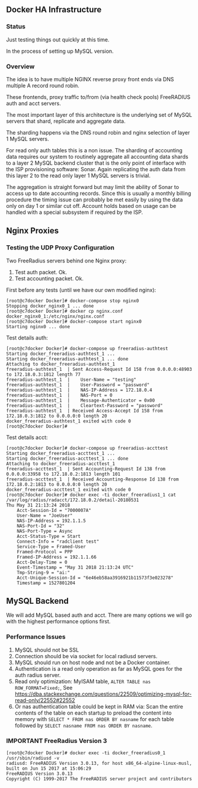## Docker HA Infrastructure

### Status

Just testing things out quickly at this time.

In the process of setting up MySQL version.

### Overview

The idea is to have multiple NGINX reverse proxy front ends via DNS multiple A record round robin.

These frontends, proxy traffic to/from (via health check pools) FreeRADIUS auth and acct servers.

The most important layer of this architecture is the underlying set of MySQL servers that shard, replicate and aggregate data.

The sharding happens via the DNS round robin and nginx selection of layer 1 MySQL servers.

For read only auth tables this is a non issue. The sharding of accounting data requires our system to
routinely aggregate all accounting data shards to a layer 2 MySQL backend cluster that is the only point of interface with
the ISP provisioning software: Sonar. Again replicating the auth data from this layer 2 to the read only layer 1 MySQL
servers is trivial.

The aggregation is straight forward but may limit the ability of Sonar to access up to date accounting records. 
Since this is usually a monthly billing procedure the timing issue can probably be met easily by using the data only on day 1 or similar cut off. Account holds based on usage can be handled with a special subsystem if
required by the ISP.

## Nginx Proxies

### Testing the UDP Proxy Configuration

Two FreeRadius servers behind one Nginx proxy:

 1. Test auth packet. Ok.
 1. Test accounting packet. Ok.
 
 First before any tests (until we have our own modified nginx):
 
 ```
[root@c7docker Docker]# docker-compose stop nginx0
Stopping docker_nginx0_1 ... done
[root@c7docker Docker]# docker cp nginx.conf docker_nginx0_1:/etc/nginx/nginx.conf
[root@c7docker Docker]# docker-compose start nginx0
Starting nginx0 ... done
 ```

Test details auth:
```
[root@c7docker Docker]# docker-compose up freeradius-authtest
Starting docker_freeradius-authtest_1 ... 
Starting docker_freeradius-authtest_1 ... done
Attaching to docker_freeradius-authtest_1
freeradius-authtest_1  | Sent Access-Request Id 158 from 0.0.0.0:48903 to 172.18.0.3:1812 length 77
freeradius-authtest_1  | 	User-Name = "testing"
freeradius-authtest_1  | 	User-Password = "password"
freeradius-authtest_1  | 	NAS-IP-Address = 172.18.0.4
freeradius-authtest_1  | 	NAS-Port = 0
freeradius-authtest_1  | 	Message-Authenticator = 0x00
freeradius-authtest_1  | 	Cleartext-Password = "password"
freeradius-authtest_1  | Received Access-Accept Id 158 from 172.18.0.3:1812 to 0.0.0.0:0 length 20
docker_freeradius-authtest_1 exited with code 0
[root@c7docker Docker]# 
```

Test details acct:
```
[root@c7docker Docker]# docker-compose up freeradius-accttest
Starting docker_freeradius-accttest_1 ... 
Starting docker_freeradius-accttest_1 ... done
Attaching to docker_freeradius-accttest_1
freeradius-accttest_1  | Sent Accounting-Request Id 138 from 0.0.0.0:33958 to 172.18.0.2:1813 length 101
freeradius-accttest_1  | Received Accounting-Response Id 138 from 172.18.0.2:1813 to 0.0.0.0:0 length 20
docker_freeradius-accttest_1 exited with code 0
[root@c7docker Docker]# docker exec -ti docker_freeradius1_1 cat /var/log/radius/radacct/172.18.0.2/detail-20180531
Thu May 31 21:13:24 2018
	Acct-Session-Id = "7000007A"
	User-Name = "JoeUser"
	NAS-IP-Address = 192.1.1.5
	NAS-Port-Id = "32"
	NAS-Port-Type = Async
	Acct-Status-Type = Start
	Connect-Info = "radclient test"
	Service-Type = Framed-User
	Framed-Protocol = PPP
	Framed-IP-Address = 192.1.1.66
	Acct-Delay-Time = 0
	Event-Timestamp = "May 31 2018 21:13:24 UTC"
	Tmp-String-9 = "ai:"
	Acct-Unique-Session-Id = "6e46eb58aa3916921b11573f3e023278"
	Timestamp = 1527801204
```

## MySQL Backend

We will add MySQL based auth and acct. There are many options we will go with the highest performance options first.

### Performance Issues

 1. MySQL should not be SSL
 1. Connection should be via socket for local radiusd servers.
 1. MySQL should run on host node and not be a Docker container.
 1. Authentication is a read only operation as far as MySQL goes for the auth radius server.
 1. Read only optimization: MyISAM table, ```ALTER TABLE nas ROW_FORMAT=Fixed;```, See https://dba.stackexchange.com/questions/22509/optimizing-mysql-for-read-only/22552#22552
 1. Or nas authentication table could be kept in RAM via: Scan the entire contents of the table on each startup to preload the content into memory with ```SELECT * FROM nas ORDER BY nasname``` for each table followed by ```SELECT nasname FROM nas ORDER BY nasname```.

 

### IMPORTANT FreeRadius Version 3

```
[root@c7docker Docker]# docker exec -ti docker_freeradius0_1 /usr/sbin/radiusd -v
radiusd: FreeRADIUS Version 3.0.13, for host x86_64-alpine-linux-musl, built on Jun 15 2017 at 15:06:29
FreeRADIUS Version 3.0.13
Copyright (C) 1999-2017 The FreeRADIUS server project and contributors
```
